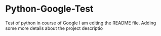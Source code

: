 # Python-Google-Test
Test of python in course of Google
I am editing the README file. Adding some more details about the project descriptio
